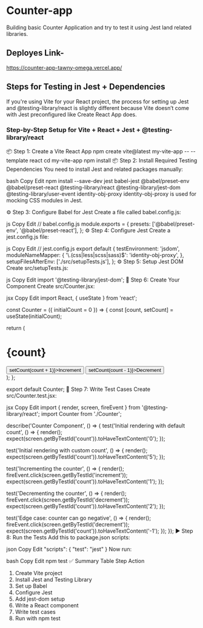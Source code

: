
# Counter-app

Building basic Counter Application and try to test it using Jest land related libraries.

## Deployes Link- 
https://counter-app-tawny-omega.vercel.app/

## Steps for Testing in Jest + Dependencies

If you're using Vite for your React project, the process for setting up Jest and @testing-library/react is slightly different because Vite doesn’t come with Jest preconfigured like Create React App does.

### Step-by-Step Setup for Vite + React + Jest + @testing-library/react
📦 Step 1: Create a Vite React App
npm create vite@latest my-vite-app -- --template react
cd my-vite-app
npm install
📦 Step 2: Install Required Testing Dependencies
You need to install Jest and related packages manually:

bash
Copy
Edit
npm install --save-dev jest babel-jest @babel/preset-env @babel/preset-react @testing-library/react @testing-library/jest-dom @testing-library/user-event identity-obj-proxy
identity-obj-proxy is used for mocking CSS modules in Jest.

⚙️ Step 3: Configure Babel for Jest
Create a file called babel.config.js:

js
Copy
Edit
// babel.config.js
module.exports = {
presets: ['@babel/preset-env', '@babel/preset-react'],
};
⚙️ Step 4: Configure Jest
Create a jest.config.js file:

js
Copy
Edit
// jest.config.js
export default {
testEnvironment: 'jsdom',
moduleNameMapper: {
'\\.(css|less|scss|sass)$': 'identity-obj-proxy',
},
setupFilesAfterEnv: ['./src/setupTests.js'],
};
⚙️ Step 5: Setup Jest DOM
Create src/setupTests.js:

js
Copy
Edit
import '@testing-library/jest-dom';
🧱 Step 6: Create Your Component
Create src/Counter.jsx:

jsx
Copy
Edit
import React, { useState } from 'react';

const Counter = ({ initialCount = 0 }) => {
const [count, setCount] = useState(initialCount);

return (
<div>
<h1 data-testid="count">{count}</h1>
<button data-testid="increment" onClick={() => setCount(count + 1)}>Increment</button>
<button data-testid="decrement" onClick={() => setCount(count - 1)}>Decrement</button>
</div>
);
};

export default Counter;
🧪 Step 7: Write Test Cases
Create src/Counter.test.jsx:

jsx
Copy
Edit
import { render, screen, fireEvent } from '@testing-library/react';
import Counter from './Counter';

describe('Counter Component', () => {
test('Initial rendering with default count', () => {
render(<Counter />);
expect(screen.getByTestId('count')).toHaveTextContent('0');
});

test('Initial rendering with custom count', () => {
render(<Counter initialCount={5} />);
expect(screen.getByTestId('count')).toHaveTextContent('5');
});

test('Incrementing the counter', () => {
render(<Counter />);
fireEvent.click(screen.getByTestId('increment'));
expect(screen.getByTestId('count')).toHaveTextContent('1');
});

test('Decrementing the counter', () => {
render(<Counter initialCount={3} />);
fireEvent.click(screen.getByTestId('decrement'));
expect(screen.getByTestId('count')).toHaveTextContent('2');
});

test('Edge case: counter can go negative', () => {
render(<Counter />);
fireEvent.click(screen.getByTestId('decrement'));
expect(screen.getByTestId('count')).toHaveTextContent('-1');
});
});
▶️ Step 8: Run the Tests
Add this to package.json scripts:

json
Copy
Edit
"scripts": {
"test": "jest"
}
Now run:

bash
Copy
Edit
npm test
✅ Summary Table
Step Action

1. Create Vite project
2. Install Jest and Testing Library
3. Set up Babel
4. Configure Jest
5. Add jest-dom setup
6. Write a React component
7. Write test cases
8. Run with npm test
